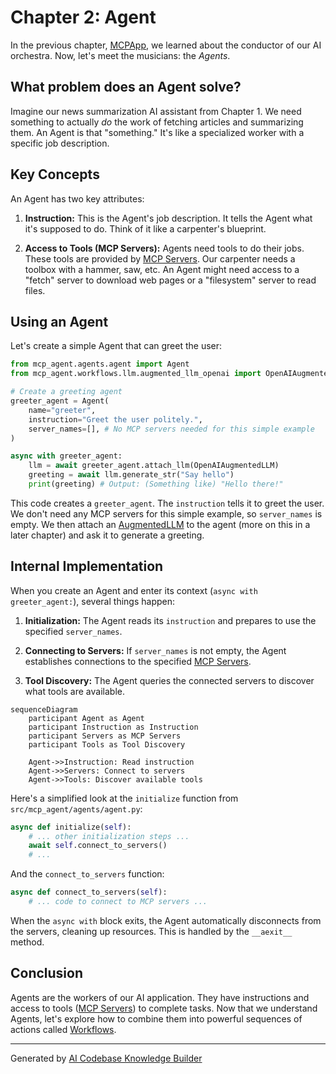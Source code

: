 # Chapter 2: Agent

In the previous chapter, [MCPApp](01_mcpapp.md), we learned about the conductor of our AI orchestra. Now, let's meet the musicians: the *Agents*.

## What problem does an Agent solve?

Imagine our news summarization AI assistant from Chapter 1.  We need something to actually *do* the work of fetching articles and summarizing them.  An Agent is that "something." It's like a specialized worker with a specific job description.

## Key Concepts

An Agent has two key attributes:

1. **Instruction:** This is the Agent's job description. It tells the Agent what it's supposed to do.  Think of it like a carpenter's blueprint.

2. **Access to Tools (MCP Servers):**  Agents need tools to do their jobs. These tools are provided by [MCP Servers](04_mcp_server.md).  Our carpenter needs a toolbox with a hammer, saw, etc.  An Agent might need access to a "fetch" server to download web pages or a "filesystem" server to read files.

## Using an Agent

Let's create a simple Agent that can greet the user:

```python
from mcp_agent.agents.agent import Agent
from mcp_agent.workflows.llm.augmented_llm_openai import OpenAIAugmentedLLM

# Create a greeting agent
greeter_agent = Agent(
    name="greeter",
    instruction="Greet the user politely.",
    server_names=[], # No MCP servers needed for this simple example
)

async with greeter_agent:
    llm = await greeter_agent.attach_llm(OpenAIAugmentedLLM)
    greeting = await llm.generate_str("Say hello")
    print(greeting) # Output: (Something like) "Hello there!"
```

This code creates a `greeter_agent`. The `instruction` tells it to greet the user. We don't need any MCP servers for this simple example, so `server_names` is empty.  We then attach an [AugmentedLLM](05_augmentedllm.md) to the agent (more on this in a later chapter) and ask it to generate a greeting.

## Internal Implementation

When you create an Agent and enter its context (`async with greeter_agent:`), several things happen:

1. **Initialization:** The Agent reads its `instruction` and prepares to use the specified `server_names`.

2. **Connecting to Servers:** If `server_names` is not empty, the Agent establishes connections to the specified [MCP Servers](04_mcp_server.md).

3. **Tool Discovery:** The Agent queries the connected servers to discover what tools are available.

```mermaid
sequenceDiagram
    participant Agent as Agent
    participant Instruction as Instruction
    participant Servers as MCP Servers
    participant Tools as Tool Discovery

    Agent->>Instruction: Read instruction
    Agent->>Servers: Connect to servers
    Agent->>Tools: Discover available tools
```

Here's a simplified look at the `initialize` function from `src/mcp_agent/agents/agent.py`:

```python
async def initialize(self):
    # ... other initialization steps ...
    await self.connect_to_servers()
    # ...
```

And the `connect_to_servers` function:

```python
async def connect_to_servers(self):
    # ... code to connect to MCP servers ...
```

When the `async with` block exits, the Agent automatically disconnects from the servers, cleaning up resources. This is handled by the `__aexit__` method.

## Conclusion

Agents are the workers of our AI application. They have instructions and access to tools ([MCP Servers](04_mcp_server.md)) to complete tasks.  Now that we understand Agents, let's explore how to combine them into powerful sequences of actions called [Workflows](03_workflow.md).


---

Generated by [AI Codebase Knowledge Builder](https://github.com/The-Pocket/Tutorial-Codebase-Knowledge)